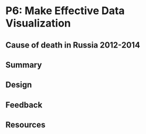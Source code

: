 # P6: Make Effective Data Visualization
## Сause of death in Russia 2012-2014

## Summary
## Design
## Feedback

## Resources
